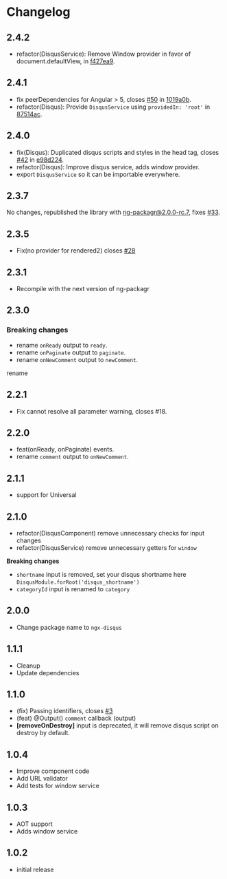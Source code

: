# Changelog

## 2.4.2

- refactor(DisqusService): Remove Window provider in favor of document.defaultView, in [f427ea9](https://github.com/MurhafSousli/ngx-disqus/pull/52/commits/f427ea99e455fd21cee711242d3a6c12e6c7933e).

## 2.4.1

- fix peerDependencies for Angular > 5, closes [#50](https://github.com/MurhafSousli/ngx-disqus/issues/50) in [1019a0b](https://github.com/MurhafSousli/ngx-disqus/pull/51/commits/1019a0bf1346fee553e7e791328cf43fdf97d686).
- refactor(Disqus): Provide `DisqusService` using `providedIn: 'root'` in [87514ac](https://github.com/MurhafSousli/ngx-disqus/pull/51/commits/87514accb7dc8104f92c2d70faffe56c6e23394d).

## 2.4.0

- fix(Disqus): Duplicated disqus scripts and styles in the head tag, closes [#42](https://github.com/MurhafSousli/ngx-disqus/issues/42) in [e98d224](https://github.com/MurhafSousli/ngx-disqus/pull/43/commits/e98d224ce737830a949bbeabc1600eb8ea14dd85).
- refactor(Disqus): Improve disqus service, adds window provider.
- export `DisqusService` so it can be importable everywhere.

## 2.3.7

No changes, republished the library with ng-packagr@2.0.0-rc.7, fixes [#33](https://github.com/MurhafSousli/ngx-disqus/issues/33).

## 2.3.5

- Fix(no provider for rendered2) closes [#28](https://github.com/MurhafSousli/ngx-disqus/issues/28)

## 2.3.1

- Recompile with the next version of ng-packagr

## 2.3.0

### Breaking changes

- rename `onReady` output to `ready`.
- rename `onPaginate` output to `paginate`.
- rename `onNewComment` output to `newComment`.

 rename

## 2.2.1

- Fix cannot resolve all parameter warning, closes #18.

## 2.2.0

- feat(onReady, onPaginate) events.
- rename `comment` output to `onNewComment`.

## 2.1.1

- support for Universal

## 2.1.0

- refactor(DisqusComponent) remove unnecessary checks for input changes
- refactor(DisqusService) remove unnecessary getters for `window`

 **Breaking changes**

- `shortname` input is removed, set your disqus shortname here `DisqusModule.forRoot('disqus_shortname')`
- `categoryId` input is renamed to `category`

## 2.0.0

- Change package name to `ngx-disqus`

## 1.1.1

- Cleanup
- Update dependencies

## 1.1.0

- (fix) Passing identifiers, closes [#3](https://github.com/MurhafSousli/ng2-disqus/issues/3)
- (feat) @Output() `comment` callback (output)
- **[removeOnDestroy]** input is deprecated, it will remove disqus script on destroy by default.
 

## 1.0.4
- Improve component code
- Add URL validator
- Add tests for window service

## 1.0.3
- AOT support
- Adds window service

## 1.0.2
- initial release